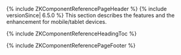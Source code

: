 {% include ZKComponentReferencePageHeader %} {% include versionSince\|
6.5.0 %} This section describes the features and the enhancement for
mobile/tablet devices.

{% include ZKComponentReferenceHeadingToc %}

{% include ZKComponentReferencePageFooter %}
